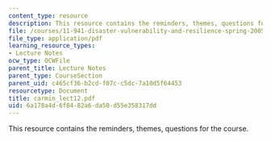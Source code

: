 ```yaml
---
content_type: resource
description: This resource contains the reminders, themes, questions for the course.
file: /courses/11-941-disaster-vulnerability-and-resilience-spring-2005/6a178a4d6f8482a6da50d55e358317dd_carmin_lect12.pdf
file_type: application/pdf
learning_resource_types:
- Lecture Notes
ocw_type: OCWFile
parent_title: Lecture Notes
parent_type: CourseSection
parent_uid: c465cf36-b2cd-f07c-c5dc-7a10d5f64453
resourcetype: Document
title: carmin_lect12.pdf
uid: 6a178a4d-6f84-82a6-da50-d55e358317dd
---
```

This resource contains the reminders, themes, questions for the course.

